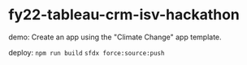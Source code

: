 # fy22-tableau-crm-isv-hackathon

demo:
Create an app using the "Climate Change" app template.

deploy:
`npm run build`
`sfdx force:source:push`
